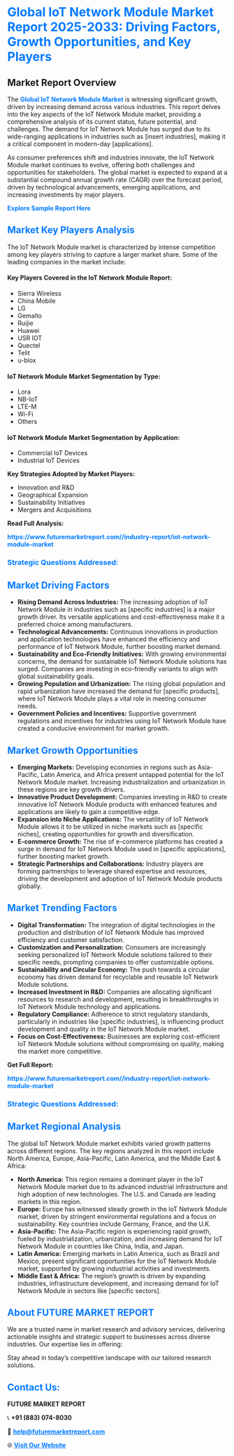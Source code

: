 <h1 style="color: #007BFF;">Global IoT Network Module Market Report 2025-2033: Driving Factors, Growth Opportunities, and Key Players</h1>

<section id="overview">
<h2>Market Report Overview</h2>
<p>The <a href="https://www.futuremarketreport.com//industry-report/iot-network-module-market" style="color: #007BFF; text-decoration: none;"><strong>Global IoT Network Module Market</strong></a> is witnessing significant growth, driven by increasing demand across various industries. This report delves into the key aspects of the IoT Network Module market, providing a comprehensive analysis of its current status, future potential, and challenges. The demand for IoT Network Module has surged due to its wide-ranging applications in industries such as [insert industries], making it a critical component in modern-day [applications].</p>
<p>As consumer preferences shift and industries innovate, the IoT Network Module market continues to evolve, offering both challenges and opportunities for stakeholders. The global market is expected to expand at a substantial compound annual growth rate (CAGR) over the forecast period, driven by technological advancements, emerging applications, and increasing investments by major players.</p>
</section>

<section id="overview">
<p><a href="https://www.futuremarketreport.com//request-sample/reportId=75597" style="color: #007BFF; text-decoration: none;"><strong>Explore Sample Report Here</strong></a></p>
</section>

<section id="key-players">
<h2 style="color: #007BFF;">Market Key Players Analysis</h2>
<p>The IoT Network Module market is characterized by intense competition among key players striving to capture a larger market share. Some of the leading companies in the market include:</p>
<h4>Key Players Covered in the IoT Network Module Report:</h4>
<ul><li>Sierra Wireless</li><li>China Mobile</li><li>LG</li><li>Gemalto</li><li>Ruijie</li><li>Huawei</li><li>USR IOT</li><li>Quectel</li><li>Telit</li><li>u-blox</li></ul>
<h4>IoT Network Module Market Segmentation by Type:</h4>
<ul><li>Lora</li><li>NB-IoT</li><li>LTE-M</li><li>Wi-Fi</li><li>Others</li></ul>

<h4>IoT Network Module Market Segmentation by Application:</h4>
<ul><li>Commercial IoT Devices</li><li>Industrial IoT Devices</li></ul>
<p><strong>Key Strategies Adopted by Market Players:</strong></p>
<ul>
<li>Innovation and R&D</li>
<li>Geographical Expansion</li>
<li>Sustainability Initiatives</li>
<li>Mergers and Acquisitions</li>
</ul>
</section>

<section>
<p><strong>Read Full Analysis: </strong></p><a href="https://www.futuremarketreport.com//industry-report/iot-network-module-market" style="color: #007BFF; text-decoration: none;"><strong>https://www.futuremarketreport.com//industry-report/iot-network-module-market</strong></a>
<h3 style="color: #007BFF;">Strategic Questions Addressed:</h3>
</section>

<section id="driving-factors">
<h2 style="color: #007BFF;">Market Driving Factors</h2>
<ul>
<li><strong>Rising Demand Across Industries:</strong> The increasing adoption of IoT Network Module in industries such as [specific industries] is a major growth driver. Its versatile applications and cost-effectiveness make it a preferred choice among manufacturers.</li>
<li><strong>Technological Advancements:</strong> Continuous innovations in production and application technologies have enhanced the efficiency and performance of IoT Network Module, further boosting market demand.</li>
<li><strong>Sustainability and Eco-Friendly Initiatives:</strong> With growing environmental concerns, the demand for sustainable IoT Network Module solutions has surged. Companies are investing in eco-friendly variants to align with global sustainability goals.</li>
<li><strong>Growing Population and Urbanization:</strong> The rising global population and rapid urbanization have increased the demand for [specific products], where IoT Network Module plays a vital role in meeting consumer needs.</li>
<li><strong>Government Policies and Incentives:</strong> Supportive government regulations and incentives for industries using IoT Network Module have created a conducive environment for market growth.</li>
</ul>
</section>

<section id="growth-opportunities">
<h2 style="color: #007BFF;">Market Growth Opportunities</h2>
<ul>
<li><strong>Emerging Markets:</strong> Developing economies in regions such as Asia-Pacific, Latin America, and Africa present untapped potential for the IoT Network Module market. Increasing industrialization and urbanization in these regions are key growth drivers.</li>
<li><strong>Innovative Product Development:</strong> Companies investing in R&D to create innovative IoT Network Module products with enhanced features and applications are likely to gain a competitive edge.</li>
<li><strong>Expansion into Niche Applications:</strong> The versatility of IoT Network Module allows it to be utilized in niche markets such as [specific niches], creating opportunities for growth and diversification.</li>
<li><strong>E-commerce Growth:</strong> The rise of e-commerce platforms has created a surge in demand for IoT Network Module used in [specific applications], further boosting market growth.</li>
<li><strong>Strategic Partnerships and Collaborations:</strong> Industry players are forming partnerships to leverage shared expertise and resources, driving the development and adoption of IoT Network Module products globally.</li>
</ul>
</section>

<section id="trending-factors">
<h2 style="color: #007BFF;">Market Trending Factors</h2>
<ul>
<li><strong>Digital Transformation:</strong> The integration of digital technologies in the production and distribution of IoT Network Module has improved efficiency and customer satisfaction.</li>
<li><strong>Customization and Personalization:</strong> Consumers are increasingly seeking personalized IoT Network Module solutions tailored to their specific needs, prompting companies to offer customizable options.</li>
<li><strong>Sustainability and Circular Economy:</strong> The push towards a circular economy has driven demand for recyclable and reusable IoT Network Module solutions.</li>
<li><strong>Increased Investment in R&D:</strong> Companies are allocating significant resources to research and development, resulting in breakthroughs in IoT Network Module technology and applications.</li>
<li><strong>Regulatory Compliance:</strong> Adherence to strict regulatory standards, particularly in industries like [specific industries], is influencing product development and quality in the IoT Network Module market.</li>
<li><strong>Focus on Cost-Effectiveness:</strong> Businesses are exploring cost-efficient IoT Network Module solutions without compromising on quality, making the market more competitive.</li>
</ul>
</section>

<section>
<p><strong>Get Full Report: </strong></p><a href="https://www.futuremarketreport.com//industry-report/iot-network-module-market" style="color: #007BFF; text-decoration: none;"><strong>https://www.futuremarketreport.com//industry-report/iot-network-module-market</strong></a>
<h3 style="color: #007BFF;">Strategic Questions Addressed:</h3>
</section>


<section id="regional-analysis">
<h2 style="color: #007BFF;">Market Regional Analysis</h2>
<p>The global IoT Network Module market exhibits varied growth patterns across different regions. The key regions analyzed in this report include North America, Europe, Asia-Pacific, Latin America, and the Middle East & Africa:</p>
<ul>
<li><strong>North America:</strong> This region remains a dominant player in the IoT Network Module market due to its advanced industrial infrastructure and high adoption of new technologies. The U.S. and Canada are leading markets in this region.</li>
<li><strong>Europe:</strong> Europe has witnessed steady growth in the IoT Network Module market, driven by stringent environmental regulations and a focus on sustainability. Key countries include Germany, France, and the U.K.</li>
<li><strong>Asia-Pacific:</strong> The Asia-Pacific region is experiencing rapid growth, fueled by industrialization, urbanization, and increasing demand for IoT Network Module in countries like China, India, and Japan.</li>
<li><strong>Latin America:</strong> Emerging markets in Latin America, such as Brazil and Mexico, present significant opportunities for the IoT Network Module market, supported by growing industrial activities and investments.</li>
<li><strong>Middle East & Africa:</strong> The region’s growth is driven by expanding industries, infrastructure development, and increasing demand for IoT Network Module in sectors like [specific sectors].</li>
</ul>
</section>

<footer>
<h2 style="color: #007BFF;">About FUTURE MARKET REPORT</h2>
<p>We are a trusted name in market research and advisory services, delivering actionable insights and strategic support to businesses across diverse industries. Our expertise lies in offering:</p>

<p>Stay ahead in today’s competitive landscape with our tailored research solutions.</p>

<h2 style="color: #007BFF;">Contact Us:</h2>
<p><strong>FUTURE MARKET REPORT</strong></p>
<p>📞 <strong>+91 (883) 074-8030</strong></p>
<p>📧 <strong><a href="mailto:help@futuremarketreport.com" style="color: #007BFF;">help@futuremarketreport.com</a></strong></p>
<p>🌐 <strong><a href="https://www.futuremarketreport.com/" style="color: #007BFF;">Visit Our Website</a></strong></p>
</footer>
